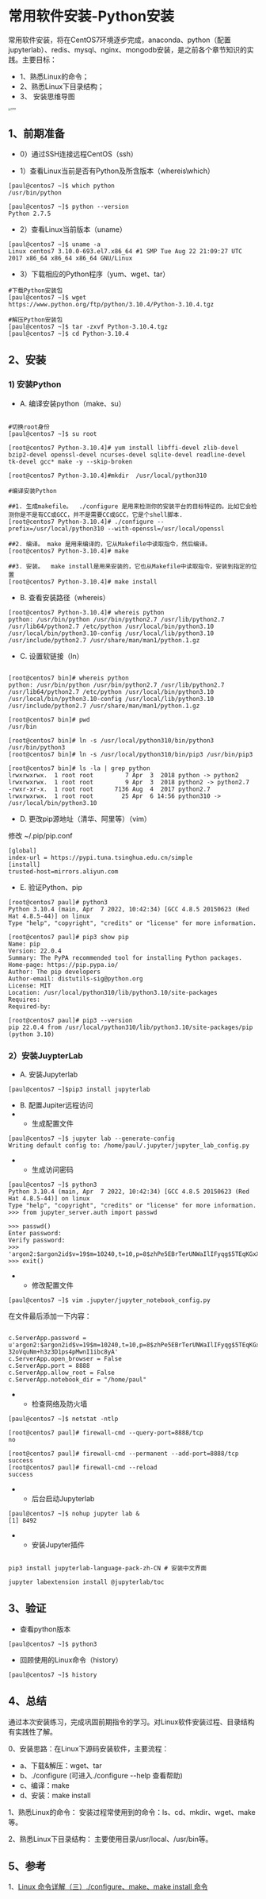 # 常用软件安装-Python安装

常用软件安装，将在CentOS7环境逐步完成，anaconda、python（配置jupyterlab）、redis、mysql、nginx、mongodb安装，是之前各个章节知识的实践。主要目标：

- 1、熟悉Linux的命令；
- 2、熟悉Linux下目录结构；
- 3、 安装思维导图

<img src="./res/0701.png" alt="0701" style="zoom:33%;" />

## 1、前期准备

- 0）通过SSH连接远程CentOS（ssh）

- 1）查看Linux当前是否有Python及所含版本（whereis\which）

```shell
[paul@centos7 ~]$ which python
/usr/bin/python

[paul@centos7 ~]$ python --version
Python 2.7.5
```

- 2）查看Linux当前版本（uname）

```shell 
[paul@centos7 ~]$ uname -a
Linux centos7 3.10.0-693.el7.x86_64 #1 SMP Tue Aug 22 21:09:27 UTC 2017 x86_64 x86_64 x86_64 GNU/Linux
```

- 3）下载相应的Python程序（yum、wget、tar）

```shell
#下载Python安装包
[paul@centos7 ~]$ wget https://www.python.org/ftp/python/3.10.4/Python-3.10.4.tgz

#解压Python安装包
[paul@centos7 ~]$ tar -zxvf Python-3.10.4.tgz
[paul@centos7 ~]$ cd Python-3.10.4
```

## 2、安装

### 1) 安装Python

- A. 编译安装python（make、su）

```shell

#切换root身份
[paul@centos7 ~]$ su root

[root@centos7 Python-3.10.4]# yum install libffi-devel zlib-devel bzip2-devel openssl-devel ncurses-devel sqlite-devel readline-devel tk-devel gcc* make -y --skip-broken

[root@centos7 Python-3.10.4]#mkdir  /usr/local/python310

#编译安装Python

##1. 生成makefile。  ./configure 是用来检测你的安装平台的目标特征的。比如它会检测你是不是有CC或GCC，并不是需要CC或GCC，它是个shell脚本.
[root@centos7 Python-3.10.4]# ./configure --prefix=/usr/local/python310 --with-openssl=/usr/local/openssl

##2. 编译。 make 是用来编译的，它从Makefile中读取指令，然后编译。
[root@centos7 Python-3.10.4]# make

##3. 安装。  make install是用来安装的，它也从Makefile中读取指令，安装到指定的位置
[root@centos7 Python-3.10.4]# make install

```

- B. 查看安装路径（whereis）

```shell 
[root@centos7 Python-3.10.4]# whereis python
python: /usr/bin/python /usr/bin/python2.7 /usr/lib/python2.7 /usr/lib64/python2.7 /etc/python /usr/local/bin/python3.10 /usr/local/bin/python3.10-config /usr/local/lib/python3.10 /usr/include/python2.7 /usr/share/man/man1/python.1.gz
```

- C. 设置软链接（ln）

```shell

[root@centos7 bin]# whereis python
python: /usr/bin/python /usr/bin/python2.7 /usr/lib/python2.7 /usr/lib64/python2.7 /etc/python /usr/local/bin/python3.10 /usr/local/bin/python3.10-config /usr/local/lib/python3.10 /usr/include/python2.7 /usr/share/man/man1/python.1.gz

[root@centos7 bin]# pwd
/usr/bin

[root@centos7 bin]# ln -s /usr/local/python310/bin/python3 /usr/bin/python3
[root@centos7 bin]# ln -s /usr/local/python310/bin/pip3 /usr/bin/pip3

[root@centos7 bin]# ls -la | grep python
lrwxrwxrwx.  1 root root         7 Apr  3  2018 python -> python2
lrwxrwxrwx.  1 root root         9 Apr  3  2018 python2 -> python2.7
-rwxr-xr-x.  1 root root      7136 Aug  4  2017 python2.7
lrwxrwxrwx.  1 root root        25 Apr  6 14:56 python310 -> /usr/local/bin/python3.10
```

- D. 更改pip源地址（清华、阿里等）（vim）

修改 ~/.pip/pip.conf

```shell
[global]
index-url = https://pypi.tuna.tsinghua.edu.cn/simple
[install]
trusted-host=mirrors.aliyun.com
```

- E. 验证Python、pip

```shell
[root@centos7 paul]# python3
Python 3.10.4 (main, Apr  7 2022, 10:42:34) [GCC 4.8.5 20150623 (Red Hat 4.8.5-44)] on linux
Type "help", "copyright", "credits" or "license" for more information.

[root@centos7 paul]# pip3 show pip
Name: pip
Version: 22.0.4
Summary: The PyPA recommended tool for installing Python packages.
Home-page: https://pip.pypa.io/
Author: The pip developers
Author-email: distutils-sig@python.org
License: MIT
Location: /usr/local/python310/lib/python3.10/site-packages
Requires:
Required-by:

[root@centos7 paul]# pip3 --version
pip 22.0.4 from /usr/local/python310/lib/python3.10/site-packages/pip (python 3.10)
```

### 2）安装JuypterLab

- A. 安装Jupyterlab

```shell
[paul@centos7 ~]$pip3 install jupyterlab
```

- B. 配置Jupiter远程访问
- + 生成配置文件

```shell
[paul@centos7 ~]$ jupyter lab --generate-config
Writing default config to: /home/paul/.jupyter/jupyter_lab_config.py
```

- + 生成访问密码

```shell
[paul@centos7 ~]$ python3
Python 3.10.4 (main, Apr  7 2022, 10:42:34) [GCC 4.8.5 20150623 (Red Hat 4.8.5-44)] on linux 
Type "help", "copyright", "credits" or "license" for more information. 
>>> from jupyter_server.auth import passwd

>>> passwd()                                                                      Enter password:                                                     Verify password:
>>> 'argon2:$argon2id$v=19$m=10240,t=10,p=8$zhPe5EBrTerUNWaIlIFyqg$5TEqKGxX0ONY232oVquNm+h3z3D1ps4pMwnI1ibc8yA'
>>> exit()
```

- + 修改配置文件

```shell
[paul@centos7 ~]$ vim .jupyter/jupyter_notebook_config.py
```

在文件最后添加一下内容：

```shell

c.ServerApp.password = u'argon2:$argon2id$v=19$m=10240,t=10,p=8$zhPe5EBrTerUNWaIlIFyqg$5TEqKGxX0ONY2     32oVquNm+h3z3D1ps4pMwnI1ibc8yA'
c.ServerApp.open_browser = False
c.ServerApp.port = 8888
c.ServerApp.allow_root = False
c.ServerApp.notebook_dir = "/home/paul"

```

- + 检查网络及防火墙

```shell
[paul@centos7 ~]$ netstat -ntlp

[root@centos7 paul]# firewall-cmd --query-port=8888/tcp
no

[root@centos7 paul]# firewall-cmd --permanent --add-port=8888/tcp
success
[root@centos7 paul]# firewall-cmd --reload
success

```

- + 后台启动Jupyterlab

```shell
[paul@centos7 ~]$ nohup jupyter lab &
[1] 8492
```

- + 安装Jupyter插件

```shell

pip3 install jupyterlab-language-pack-zh-CN # 安装中文界面

jupyter labextension install @jupyterlab/toc

```

## 3、验证

- 查看python版本

```shell
[paul@centos7 ~]$ python3
```

- 回顾使用的Linux命令（history）

```shell
[paul@centos7 ~]$ history
```

## 4、总结

通过本次安装练习，完成巩固前期指令的学习。对Linux软件安装过程、目录结构有实践性了解。

0、安装思路：在Linux下源码安装软件，主要流程：
- a、下载&解压：wget、tar
- b、./configure (可进入./configure --help 查看帮助)
- c、编译：make
- d、安装：make install

1、熟悉Linux的命令：
安装过程常使用到的命令：ls、cd、mkdir、wget、make等。

2、熟悉Linux下目录结构：
主要使用目录/usr/local、/usr/bin等。

## 5、参考

1、[Linux 命令详解（三）./configure、make、make install 命令](https://www.cnblogs.com/tinywan/p/7230039.html)
